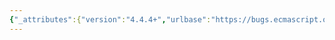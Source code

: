 ```yaml
---
{"_attributes":{"version":"4.4.4+","urlbase":"https://bugs.ecmascript.org/","maintainer":"dherman@mozilla.com"},"bug":{"bug_id":2002,"creation_ts":"2013-09-29 11:50:00 -0700","short_desc":"4.3 observable is not mentioned in Terms and definitions","delta_ts":"2013-10-29 09:45:14 -0700","product":"Draft for 6th Edition","component":"editorial issue","version":"Rev 19: September 27, 2013 Draft","rep_platform":"All","op_sys":"All","bug_status":"RESOLVED","resolution":"FIXED","priority":"Normal","bug_severity":"enhancement","everconfirmed":true,"reporter":{"uid":"daan.v.berkel.1980+bugzilla","name":"Daan van Berkel"},"assigned_to":{"uid":"allen","name":"Allen Wirfs-Brock"},"long_desc":[{"commentid":5677,"comment_count":0,"who":{"uid":"daan.v.berkel.1980+bugzilla","name":"Daan van Berkel"},"bug_when":"2013-09-29 11:50:05 -0700","thetext":"Section 6.1.5 The Symbol Type mentions \"Symbol values have a single observable attribute...\", however observable is not mentioned in the terms and definitions."},{"commentid":5681,"comment_count":1,"who":{"uid":"allen","name":"Allen Wirfs-Brock"},"bug_when":"2013-09-30 11:38:16 -0700","thetext":"fixed in rev20 editor's draft\n\nYou probably should be more concerned about the meaning of \"attribute\" in this context.  Regardless, I reworded the phrase to eliminate \"observable\"."},{"commentid":6053,"comment_count":2,"who":{"uid":"allen","name":"Allen Wirfs-Brock"},"bug_when":"2013-10-29 09:45:14 -0700","thetext":"fixed in rev20 draft, Oct. 28, 2013"}]}}
---
```

